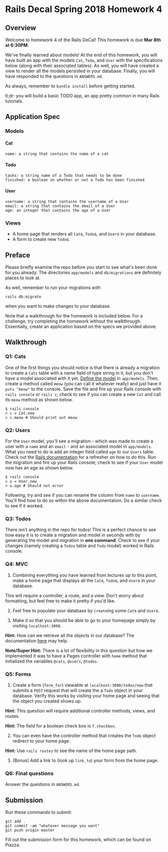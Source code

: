 # Rails Decal Spring 2018 Homework 4

## Overview 
Welcome to homework 4 of the Rails DeCal! This homework is due **Mar 8th at 6:30PM**.

We've finally learned about models! At the end of this homework, you will have built an app with the models `Cat`, `Todo`, and `User` with the specifications below (along with their associated tables). As well, you will have created a view to render all the models persisted in your database. Finally, you will have responded to the questions in `ANSWERS.md`.

As always, remember to `bundle install` before getting started.

tl;dr: you will build a basic TODO app, an app pretty common in many Rails tutorials.

## Application Spec

### Models

#### Cat
```
name: a string that contains the name of a cat
```

#### Todo
```
tasks: a string name of a Todo that needs to be done
finished: a boolean on whether or not a Todo has been finished
```

#### User
```
username: a string that contains the username of a User
email: a string that contains the email of a User
age: an integer that contains the age of a User
```

### Views
- A home page that renders all `Cat`s, `Todo`s, and `User`s in your database.
- A form to create new `Todo`s.

## Preface

Please briefly examine the repo before you start to see what's been done for you already. The directories `app/models` and `db/migrations` are definitely places to look at.

As well, remember to run your migrations with
```
rails db:migrate
```
when you want to make changes to your database.

Note that a walkthrough for the homework is included below. For a challenge, try completing the homework without the walkthrough. Essentially, create an application based on the specs we provided above.

## Walkthrough

### Q1: Cats
One of the first things you should notice is that there is already a migration to create a `Cats` table with a name field of type string in it, but you don't have a model associated with it yet. [Define the model](http://guides.rubyonrails.org/active_record_basics.html#creating-active-record-models) in `app/models`. Then, create a method called `meow` (you can call it whatever really) and just have it `puts "meow"` to the console. Save the file and fire up your Rails console with `rails console` or `rails c`; check to see if you can create a new `Cat` and call its `meow` method as shown below.

```
$ rails console
> c = Cat.new
> c.meow # Should print out meow
```

### Q2: Users
For the `User` model, you'll see a migration - which was made to create a user with a `name` and an `email` - and an associated model in `app/models`. What you need to do is add an integer field called `age` to our `Users` table. Check out the [Rails documentation](http://guides.rubyonrails.org/active_record_migrations.html#creating-a-migration) for a refresher on how to do this. Run the migration and fire up your Rails console; check to see if your `User` model now has an age as shown below.

```
$ rails console
> u = User.new
> u.age # Should not error
```

Following, try and see if you can rename the column from `name` to `username`. You'll find how to do so within the above documentation. Do a similar check to see if it worked.

### Q3: Todos

There isn't anything in the repo for todos! This is a perfect chance to see how easy it is to create a migration and model in seconds with by generating the model and migration in **one command**. Check to see if your changes (namely creating a `Todos` table and `Todo` model) worked in Rails console.

### Q4: MVC
1. Combining everything you have learned from lectures up to this point, make a home page that displays all the `Cat`s, `Todo`s, and `User`s in your database. 

This will require a controller, a route, and a view. Don't worry about formatting, but feel free to make it pretty if you'd like.

2. Feel free to populate your database by `create`ing some `Cat`s and `User`s. 

3. Make it so that you should be able to go to your homepage simply by visiting `localhost:3000`.

**Hint:** How can we retrieve all the objects in our database? The documentation [here](http://guides.rubyonrails.org/active_record_querying.html) may help.

**Note/Super Hint:** There is a lot of flexibility in this question but how we implemented it was to have a Pages controller with `home` method that initialized the variables `@cats`, `@users`, `@todos`.

### Q5: Forms

1. Create a form (`form_for`) viewable at `localhost:3000/todos/new` that submits a `POST` request that will create the a `Todo` object in your database. Verify this works by visiting your home page and seeing that the object you created shows up. 

**Hint:** This question will require additional controller methods, views, and routes. 

**Hint:** The field for a boolean check box is `f.checkbox`.

2. You can even have the controller method that creates the `Todo` object redirect to your home page. 

**Hint:** Use `rails routes` to see the name of the home page path. 

3. (Bonus) Add a link to (look up `link_to`) your form from the home page.

### Q6: Final questions
Answer the questions in `ANSWERS.md`.

## Submission
Run these commands to submit:
```
git add .
git commit -am "whatever message you want"
git push origin master
```
Fill out the submission form for this homework, which can be found on Piazza.